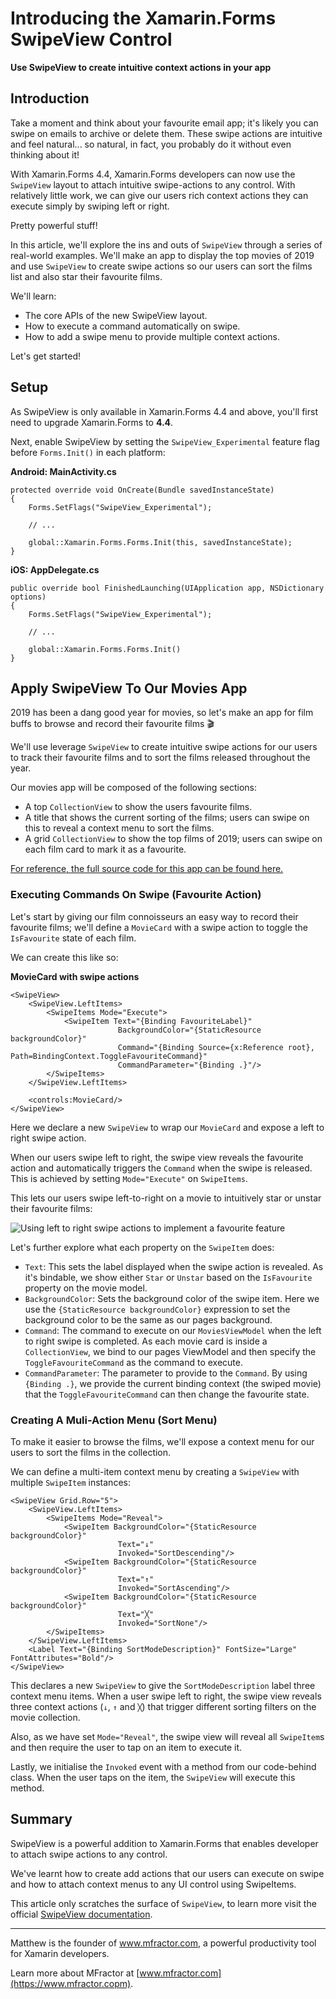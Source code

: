# Introducing the Xamarin.Forms SwipeView Control

**Use SwipeView to create intuitive context actions in your app**

## Introduction
Take a moment and think about your favourite email app; it's likely you can swipe on emails to archive or delete them. These swipe actions are intuitive and feel natural... so natural, in fact, you probably do it without even thinking about it!

With Xamarin.Forms 4.4, Xamarin.Forms developers can now use the `SwipeView` layout to attach intuitive swipe-actions to any control. With relatively little work, we can give our users rich context actions they can execute simply by swiping left or right.

Pretty powerful stuff!

In this article, we'll explore the ins and outs of `SwipeView` through a series of real-world examples. We'll make an app to display the top movies of 2019 and use `SwipeView` to create swipe actions so our users can sort the films list and also star their favourite films.

We'll learn:

 * The core APIs of the new SwipeView layout.
 * How to execute a command automatically on swipe.
 * How to add a swipe menu to provide multiple context actions.

Let's get started!

## Setup
As SwipeView is only available in Xamarin.Forms 4.4 and above, you'll first need to upgrade Xamarin.Forms to **4.4**.

Next, enable SwipeView by setting the `SwipeView_Experimental` feature flag before `Forms.Init()` in each platform:

**Android: MainActivity.cs**
```
protected override void OnCreate(Bundle savedInstanceState)
{
    Forms.SetFlags("SwipeView_Experimental");

    // ...

    global::Xamarin.Forms.Forms.Init(this, savedInstanceState);
}
```

**iOS: AppDelegate.cs**
```
public override bool FinishedLaunching(UIApplication app, NSDictionary options)
{
    Forms.SetFlags("SwipeView_Experimental");

    // ...

    global::Xamarin.Forms.Forms.Init()
}
```

## Apply SwipeView To Our Movies App
2019 has been a dang good year for movies, so let's make an app for film buffs to browse and record their favourite films 🎬

We'll use leverage `SwipeView` to create intuitive swipe actions for our users to track their favourite films and to sort the films released throughout the year.

Our movies app will be composed of the following sections:

 * A top `CollectionView` to show the users favourite films.
 * A title that shows the current sorting of the films; users can swipe on this to reveal a context menu to sort the films.
 * A grid `CollectionView` to show the top films of 2019; users can swipe on each film card to mark it as a favourite.

[For reference, the full source code for this app can be found here.](https://github.com/mfractor/xamarin-forms.swipe-view/tree/master/src)

### Executing Commands On Swipe (Favourite Action)
Let's start by giving our film connoisseurs an easy way to record their favourite films; we'll define a `MovieCard` with a swipe action to toggle the `IsFavourite` state of each film.

We can create this like so:

**MovieCard with swipe actions**
```
<SwipeView>
    <SwipeView.LeftItems>
        <SwipeItems Mode="Execute">
            <SwipeItem Text="{Binding FavouriteLabel}"
                        BackgroundColor="{StaticResource backgroundColor}"
                        Command="{Binding Source={x:Reference root}, Path=BindingContext.ToggleFavouriteCommand}"
                        CommandParameter="{Binding .}"/>
        </SwipeItems>
    </SwipeView.LeftItems>

    <controls:MovieCard/>
</SwipeView>
```

Here we declare a new `SwipeView` to wrap our `MovieCard` and expose a left to right swipe action. 

When our users swipe left to right, the swipe view reveals the favourite action and automatically triggers the `Command` when the swipe is released. This is achieved by setting `Mode="Execute"` on `SwipeItems`.

This lets our users swipe left-to-right on a movie to intuitively star or unstar their favourite films:

![Using left to right swipe actions to implement a favourite feature](/img/swipe-favourites-action.gif)

Let's further explore what each property on the `SwipeItem` does:

 * `Text`: This sets the label displayed when the swipe action is revealed. As it's bindable, we show either `Star` or `Unstar` based on the `IsFavourite` property on the movie model.
 * `BackgroundColor`: Sets the background color of the swipe item. Here we use the `{StaticResource backgroundColor}` expression to set the background color to be the same as our pages background.
 * `Command`: The command to execute on our `MoviesViewModel` when the left to right swipe is completed. As each movie card is inside a `CollectionView`, we bind to our pages ViewModel and then specify the `ToggleFavouriteCommand` as the command to execute.
 * `CommandParameter`: The parameter to provide to the `Command`. By using `{Binding .}`, we provide the current binding context (the swiped movie) that the `ToggleFavouriteCommand` can then change the favourite state.

### Creating A Muli-Action Menu (Sort Menu)
To make it easier to browse the films, we'll expose a context menu for our users to sort the films in the collection.

We can define a multi-item context menu by creating a `SwipeView` with multiple `SwipeItem` instances:
```
<SwipeView Grid.Row="5">
    <SwipeView.LeftItems>
        <SwipeItems Mode="Reveal">
            <SwipeItem BackgroundColor="{StaticResource backgroundColor}"
                        Text="↓"
                        Invoked="SortDescending"/>
            <SwipeItem BackgroundColor="{StaticResource backgroundColor}"
                        Text="↑"
                        Invoked="SortAscending"/>
            <SwipeItem BackgroundColor="{StaticResource backgroundColor}"
                        Text="╳"
                        Invoked="SortNone"/>
        </SwipeItems>
    </SwipeView.LeftItems>
    <Label Text="{Binding SortModeDescription}" FontSize="Large" FontAttributes="Bold"/>
</SwipeView>
```

This declares a new `SwipeView` to give the `SortModeDescription` label three context menu items. When a user swipe left to right, the swipe view reveals three context actions (`↓`, `↑` and `╳`) that trigger different sorting filters on the movie collection.

Also, as we have set `Mode="Reveal"`, the swipe view will reveal all `SwipeItem`s and then require the user to tap on an item to execute it.

Lastly, we initialise the `Invoked` event with a method from our code-behind class. When the user taps on the item, the `SwipeView` will execute this method.

## Summary

SwipeView is a powerful addition to Xamarin.Forms that enables developer to attach swipe actions to any control.

We've learnt how to create add actions that our users can execute on swipe and how to attach context menus to any UI control using SwipeItems.

This article only scratches the surface of `SwipeView`, to learn more visit the official [SwipeView documentation](https://docs.microsoft.com/en-gb/xamarin/xamarin-forms/user-interface/swipeview).

--------

Matthew is the founder of www.mfractor.com, a powerful productivity tool for Xamarin developers.

Learn more about MFractor at [www.mfractor.com](https://www.mfractor.copm).
